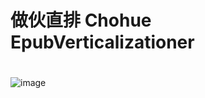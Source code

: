 # 做伙直排 Chohue EpubVerticalizationer
# 
![image](https://github.com/SODAIS69/Chohue-EpubVerticalizationer/blob/master/githubbanner.png?raw=true)

